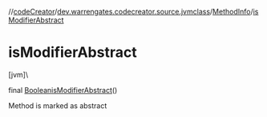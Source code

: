 //[codeCreator](../../../index.md)/[dev.warrengates.codecreator.source.jvmclass](../index.md)/[MethodInfo](index.md)/[isModifierAbstract](is-modifier-abstract.md)

# isModifierAbstract

[jvm]\

final [Boolean](https://docs.oracle.com/javase/8/docs/api/java/lang/Boolean.html)[isModifierAbstract](is-modifier-abstract.md)()

Method is marked as abstract
